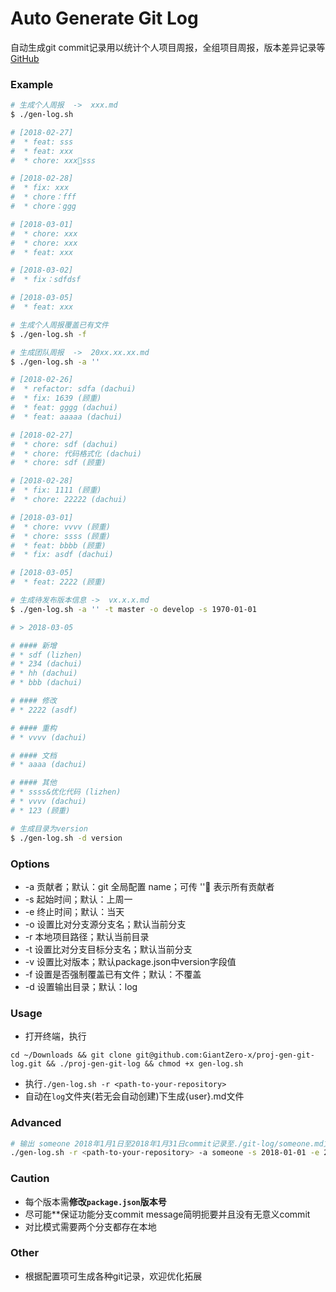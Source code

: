 # Auto Generate Git Log
自动生成git commit记录用以统计个人项目周报，全组项目周报，版本差异记录等 [GitHub](https://github.com/GiantZero-x/proj-gen-git-log)

### Example
```bash
# 生成个人周报  ->  xxx.md
$ ./gen-log.sh

# [2018-02-27]
#  * feat: sss
#  * feat: xxx
#  * chore: xxxsss

# [2018-02-28]
#  * fix: xxx
#  * chore：fff
#  * chore：ggg

# [2018-03-01]
#  * chore: xxx
#  * chore: xxx
#  * feat: xxx

# [2018-03-02]
#  * fix：sdfdsf

# [2018-03-05]
#  * feat: xxx
```

```bash
# 生成个人周报覆盖已有文件
$ ./gen-log.sh -f
```

```bash
# 生成团队周报  ->  20xx.xx.xx.md
$ ./gen-log.sh -a ''

# [2018-02-26]
#  * refactor: sdfa (dachui)
#  * fix: 1639 (顾重)
#  * feat: gggg (dachui)
#  * feat: aaaaa (dachui)

# [2018-02-27]
#  * chore: sdf (dachui)
#  * chore: 代码格式化 (dachui)
#  * chore: sdf (顾重)

# [2018-02-28]
#  * fix: 1111 (顾重)
#  * chore: 22222 (dachui)

# [2018-03-01]
#  * chore: vvvv (顾重)
#  * chore: ssss (顾重)
#  * feat: bbbb (顾重)
#  * fix: asdf (dachui)

# [2018-03-05]
#  * feat: 2222 (顾重)
```

```bash
# 生成待发布版本信息 ->  vx.x.x.md
$ ./gen-log.sh -a '' -t master -o develop -s 1970-01-01

# > 2018-03-05

# #### 新增
# * sdf (lizhen)
# * 234 (dachui)
# * hh (dachui)
# * bbb (dachui)

# #### 修改
# * 2222 (asdf)

# #### 重构
# * vvvv (dachui)

# #### 文档
# * aaaa (dachui)

# #### 其他
# * ssss&优化代码 (lizhen)
# * vvvv (dachui)
# * 123 (顾重)
```

```bash
# 生成目录为version
$ ./gen-log.sh -d version
```

### Options
* -a	贡献者；默认：git 全局配置 name；可传 '' 表示所有贡献者
* -s	起始时间；默认：上周一
* -e	终止时间；默认：当天
* -o	设置比对分支源分支名；默认当前分支
* -r	本地项目路径；默认当前目录
* -t	设置比对分支目标分支名；默认当前分支
* -v	设置比对版本；默认package.json中version字段值
* -f	设置是否强制覆盖已有文件；默认：不覆盖
* -d	设置输出目录；默认：log

### Usage
 * 打开终端，执行

 `cd ~/Downloads && git clone git@github.com:GiantZero-x/proj-gen-git-log.git && ./proj-gen-git-log && chmod +x gen-log.sh`

 * 执行`./gen-log.sh -r <path-to-your-repository>`
 * 自动在`log`文件夹(若无会自动创建)下生成{user}.md文件

### Advanced
```bash
# 输出 someone 2018年1月1日至2018年1月31日commit记录至./git-log/someone.md文件中，若已存在该文件直接覆盖
./gen-log.sh -r <path-to-your-repository> -a someone -s 2018-01-01 -e 2018-01-31 -d git-log -f
```
### Caution
 * 每个版本需**修改`package.json`版本号**
 * 尽可能**保证功能分支commit message简明扼要并且没有无意义commit
 * 对比模式需要两个分支都存在本地

### Other
* 根据配置项可生成各种git记录，欢迎优化拓展
